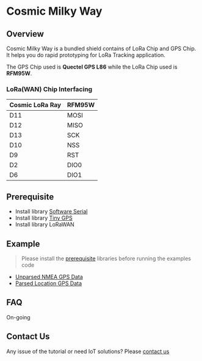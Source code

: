 # Cosmic Milky Way

## Overview
Cosmic Milky Way is a bundled shield contains of LoRa Chip and GPS Chip. It helps you do rapid prototyping for LoRa Tracking application. 

The GPS Chip used is **Quectel GPS L86** while the LoRa Chip used is **RFM95W**.

### LoRa(WAN) Chip Interfacing

| Cosmic LoRa Ray   | RFM95W |  
|-------------------|------- |
| D11               | MOSI   |
| D12               | MISO   |
| D13               | SCK    |
| D10               | NSS    |
| D9                | RST    |
| D2                | DIO0   |
| D6                | DIO1   |

## Prerequisite

- Install library [Software Serial](https://docs.arduino.cc/learn/built-in-libraries/software-serial)
- Install library [Tiny GPS](https://github.com/mikalhart/TinyGPSPlus)
- Install library LoRaWAN

## Example

> Please install the [prerequisite](#prerequisite) libraries before running the examples code

- [Unparsed NMEA GPS Data](NMEA-gps-data-unparsed/NMEA-gps-data-unparsed.ino)
- [Parsed Location GPS Data](location-date-time-parsed/location-date-time-parsed.ino)

## FAQ

On-going

## Contact Us

Any issue of the tutorial or need IoT solutions? Please [contact us](https://wa.me/6282117421332)